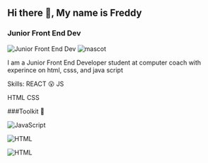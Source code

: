 ## Hi there 👋, My name is Freddy
### Junior Front End Dev
![Junior Front End Dev](https://i.pinimg.com/originals/ae/56/d1/ae56d10f023f455739a635e435732a94.gif)
![mascot](https://user-images.githubusercontent.com/5713670/87202985-820dcb80-c2b6-11ea-9f56-7ec461c497c3.gif)

I am a Junior Front End Developer student at computer coach with experince on html, csss, and java script

Skills: 
REACT 😮
JS

HTML 
CSS

###Toolkit 🧰

![JavaScript](https://cdn.iconscout.com/icon/free/png-256/javascript-2038874-1720087.png)

![HTML](https://iconscout.com/icon/html5-42)

![HTML](https://iconscout.com/icon/css3-8)

